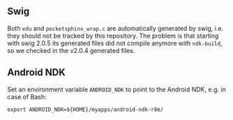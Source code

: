 Swig
----

Both `edu` and `pocketsphinx_wrap.c` are automatically generated by swig,
i.e. they should not be tracked by this repository. The problem is
that starting with swig 2.0.5 its generated files did not compile anymore
with `ndk-build`, so we checked in the v2.0.4 generated files.


Android NDK
-----------

Set an environment variable `ANDROID_NDK` to point to the Android NDK,
e.g. in case of Bash:

	export ANDROID_NDK=${HOME}/myapps/android-ndk-r8e/
